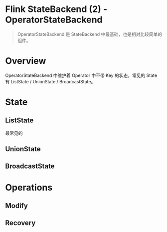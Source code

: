 # Flink StateBackend (2) - OperatorStateBackend

> OperatorStateBackend 是 StateBackend 中最基础，也是相对比较简单的组件。

# Overview

OperatorStateBackend 中维护着 Operator 中不带 Key 的状态，常见的 State 有 ListState / UnionState / BroadcastState。

# State

## ListState
最常见的

## UnionState

## BroadcastState

# Operations

## Modify

## Recovery